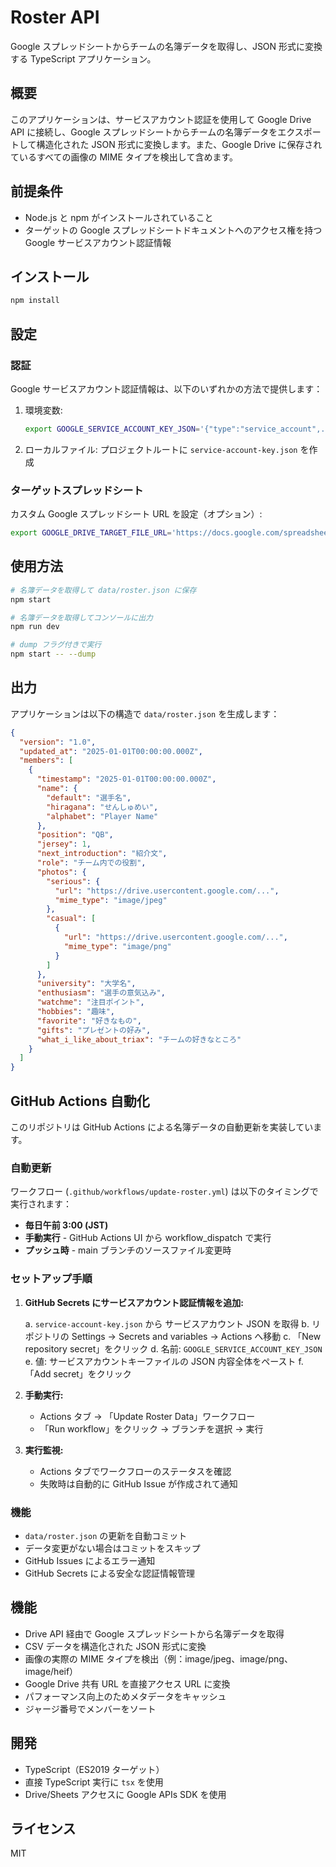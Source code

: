 # Roster API

Google スプレッドシートからチームの名簿データを取得し、JSON 形式に変換する TypeScript アプリケーション。

## 概要

このアプリケーションは、サービスアカウント認証を使用して Google Drive API に接続し、Google スプレッドシートからチームの名簿データをエクスポートして構造化された JSON 形式に変換します。また、Google Drive に保存されているすべての画像の MIME タイプを検出して含めます。

## 前提条件

- Node.js と npm がインストールされていること
- ターゲットの Google スプレッドシートドキュメントへのアクセス権を持つ Google サービスアカウント認証情報

## インストール

```bash
npm install
```

## 設定

### 認証

Google サービスアカウント認証情報は、以下のいずれかの方法で提供します：

1. 環境変数:
   ```bash
   export GOOGLE_SERVICE_ACCOUNT_KEY_JSON='{"type":"service_account",...}'
   ```

2. ローカルファイル:
   プロジェクトルートに `service-account-key.json` を作成

### ターゲットスプレッドシート

カスタム Google スプレッドシート URL を設定（オプション）:
```bash
export GOOGLE_DRIVE_TARGET_FILE_URL='https://docs.google.com/spreadsheets/d/YOUR_FILE_ID'
```

## 使用方法

```bash
# 名簿データを取得して data/roster.json に保存
npm start

# 名簿データを取得してコンソールに出力
npm run dev

# dump フラグ付きで実行
npm start -- --dump
```

## 出力

アプリケーションは以下の構造で `data/roster.json` を生成します：

```json
{
  "version": "1.0",
  "updated_at": "2025-01-01T00:00:00.000Z",
  "members": [
    {
      "timestamp": "2025-01-01T00:00:00.000Z",
      "name": {
        "default": "選手名",
        "hiragana": "せんしゅめい",
        "alphabet": "Player Name"
      },
      "position": "QB",
      "jersey": 1,
      "next_introduction": "紹介文",
      "role": "チーム内での役割",
      "photos": {
        "serious": {
          "url": "https://drive.usercontent.google.com/...",
          "mime_type": "image/jpeg"
        },
        "casual": [
          {
            "url": "https://drive.usercontent.google.com/...",
            "mime_type": "image/png"
          }
        ]
      },
      "university": "大学名",
      "enthusiasm": "選手の意気込み",
      "watchme": "注目ポイント",
      "hobbies": "趣味",
      "favorite": "好きなもの",
      "gifts": "プレゼントの好み",
      "what_i_like_about_triax": "チームの好きなところ"
    }
  ]
}
```

## GitHub Actions 自動化

このリポジトリは GitHub Actions による名簿データの自動更新を実装しています。

### 自動更新

ワークフロー (`.github/workflows/update-roster.yml`) は以下のタイミングで実行されます：
- **毎日午前 3:00 (JST)**
- **手動実行** - GitHub Actions UI から workflow_dispatch で実行
- **プッシュ時** - main ブランチのソースファイル変更時

### セットアップ手順

1. **GitHub Secrets にサービスアカウント認証情報を追加:**
   
   a. `service-account-key.json` から サービスアカウント JSON を取得
   b. リポジトリの Settings → Secrets and variables → Actions へ移動
   c. 「New repository secret」をクリック
   d. 名前: `GOOGLE_SERVICE_ACCOUNT_KEY_JSON`
   e. 値: サービスアカウントキーファイルの JSON 内容全体をペースト
   f. 「Add secret」をクリック

2. **手動実行:**
   
   - Actions タブ → 「Update Roster Data」ワークフロー
   - 「Run workflow」をクリック → ブランチを選択 → 実行

3. **実行監視:**
   
   - Actions タブでワークフローのステータスを確認
   - 失敗時は自動的に GitHub Issue が作成されて通知

### 機能

- `data/roster.json` の更新を自動コミット
- データ変更がない場合はコミットをスキップ
- GitHub Issues によるエラー通知
- GitHub Secrets による安全な認証情報管理

## 機能

- Drive API 経由で Google スプレッドシートから名簿データを取得
- CSV データを構造化された JSON 形式に変換
- 画像の実際の MIME タイプを検出（例：image/jpeg、image/png、image/heif）
- Google Drive 共有 URL を直接アクセス URL に変換
- パフォーマンス向上のためメタデータをキャッシュ
- ジャージ番号でメンバーをソート

## 開発

- TypeScript（ES2019 ターゲット）
- 直接 TypeScript 実行に `tsx` を使用
- Drive/Sheets アクセスに Google APIs SDK を使用

## ライセンス

MIT